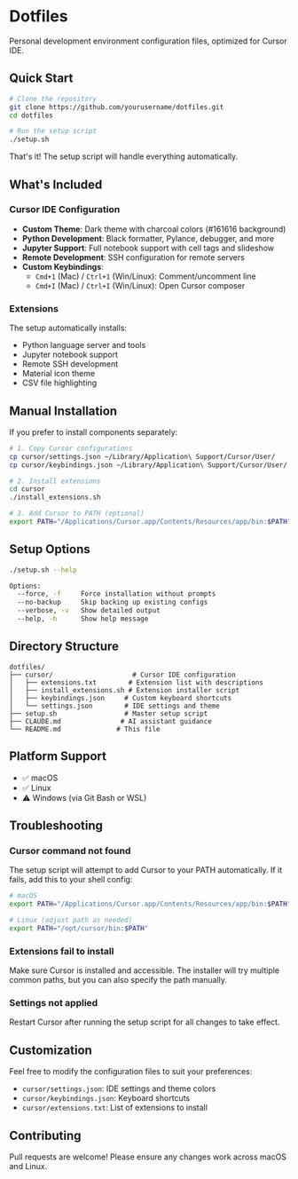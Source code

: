 # Dotfiles

Personal development environment configuration files, optimized for Cursor IDE.

## Quick Start

```bash
# Clone the repository
git clone https://github.com/yourusername/dotfiles.git
cd dotfiles

# Run the setup script
./setup.sh
```

That's it! The setup script will handle everything automatically.

## What's Included

### Cursor IDE Configuration
- **Custom Theme**: Dark theme with charcoal colors (#161616 background)
- **Python Development**: Black formatter, Pylance, debugger, and more
- **Jupyter Support**: Full notebook support with cell tags and slideshow
- **Remote Development**: SSH configuration for remote servers
- **Custom Keybindings**:
  - `Cmd+1` (Mac) / `Ctrl+1` (Win/Linux): Comment/uncomment line
  - `Cmd+I` (Mac) / `Ctrl+I` (Win/Linux): Open Cursor composer

### Extensions
The setup automatically installs:
- Python language server and tools
- Jupyter notebook support
- Remote SSH development
- Material icon theme
- CSV file highlighting

## Manual Installation

If you prefer to install components separately:

```bash
# 1. Copy Cursor configurations
cp cursor/settings.json ~/Library/Application\ Support/Cursor/User/
cp cursor/keybindings.json ~/Library/Application\ Support/Cursor/User/

# 2. Install extensions
cd cursor
./install_extensions.sh

# 3. Add Cursor to PATH (optional)
export PATH="/Applications/Cursor.app/Contents/Resources/app/bin:$PATH"
```

## Setup Options

```bash
./setup.sh --help

Options:
  --force, -f     Force installation without prompts
  --no-backup     Skip backing up existing configs
  --verbose, -v   Show detailed output
  --help, -h      Show help message
```

## Directory Structure

```
dotfiles/
├── cursor/                    # Cursor IDE configuration
│   ├── extensions.txt        # Extension list with descriptions
│   ├── install_extensions.sh # Extension installer script
│   ├── keybindings.json     # Custom keyboard shortcuts
│   └── settings.json        # IDE settings and theme
├── setup.sh                 # Master setup script
├── CLAUDE.md               # AI assistant guidance
└── README.md              # This file
```

## Platform Support

- ✅ macOS
- ✅ Linux
- ⚠️  Windows (via Git Bash or WSL)

## Troubleshooting

### Cursor command not found
The setup script will attempt to add Cursor to your PATH automatically. If it fails, add this to your shell config:

```bash
# macOS
export PATH="/Applications/Cursor.app/Contents/Resources/app/bin:$PATH"

# Linux (adjust path as needed)
export PATH="/opt/cursor/bin:$PATH"
```

### Extensions fail to install
Make sure Cursor is installed and accessible. The installer will try multiple common paths, but you can also specify the path manually.

### Settings not applied
Restart Cursor after running the setup script for all changes to take effect.

## Customization

Feel free to modify the configuration files to suit your preferences:
- `cursor/settings.json`: IDE settings and theme colors
- `cursor/keybindings.json`: Keyboard shortcuts
- `cursor/extensions.txt`: List of extensions to install

## Contributing

Pull requests are welcome! Please ensure any changes work across macOS and Linux.